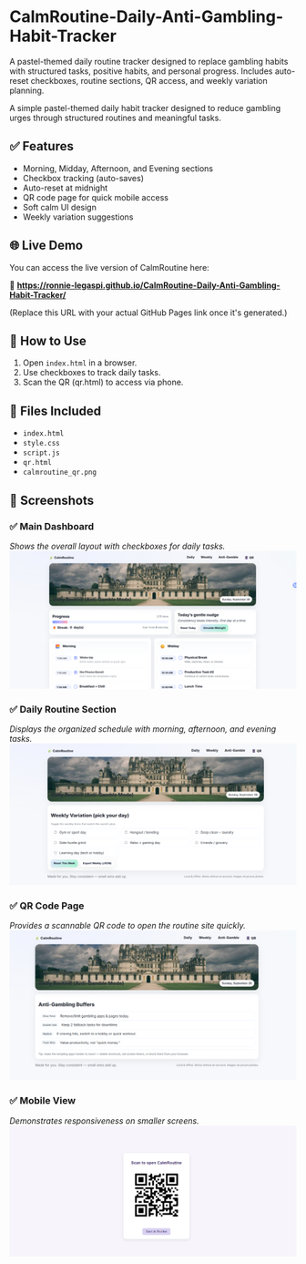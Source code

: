 # CalmRoutine-Daily-Anti-Gambling-Habit-Tracker
A pastel-themed daily routine tracker designed to replace gambling habits with structured tasks, positive habits, and personal progress. Includes auto-reset checkboxes, routine sections, QR access, and weekly variation planning.

A simple pastel-themed daily habit tracker designed to reduce gambling urges through structured routines and meaningful tasks.

## ✅ Features
- Morning, Midday, Afternoon, and Evening sections
- Checkbox tracking (auto-saves)
- Auto-reset at midnight
- QR code page for quick mobile access
- Soft calm UI design
- Weekly variation suggestions
## 🌐 Live Demo

You can access the live version of CalmRoutine here:

🔗 **https://ronnie-legaspi.github.io/CalmRoutine-Daily-Anti-Gambling-Habit-Tracker/**

(Replace this URL with your actual GitHub Pages link once it's generated.)


## 🚀 How to Use
1. Open `index.html` in a browser.
2. Use checkboxes to track daily tasks.
3. Scan the QR (qr.html) to access via phone.

## 🧩 Files Included
- `index.html`
- `style.css`
- `script.js`
- `qr.html`
- `calmroutine_qr.png`

## 📸 Screenshots

### ✅ Main Dashboard  
*Shows the overall layout with checkboxes for daily tasks.*
![Dashboard](screenshots/Screenshot%202025-09-28%20190042.png)

### ✅ Daily Routine Section  
*Displays the organized schedule with morning, afternoon, and evening tasks.*
![Daily Routine](screenshots/Screenshot%202025-09-28%20190057.png)

### ✅ QR Code Page  
*Provides a scannable QR code to open the routine site quickly.*
![QR Page](screenshots/Screenshot%202025-09-28%20190105.png)

### ✅ Mobile View  
*Demonstrates responsiveness on smaller screens.*
![Mobile View](screenshots/Screenshot%202025-09-28%20190126.png)


